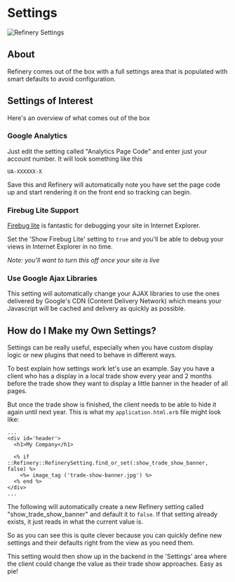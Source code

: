 # Settings

![Refinery Settings](http://refinerycms.com/system/images/0000/0666/settings.png)

## About

Refinery comes out of the box with a full settings area that is populated with
smart defaults to avoid configuration.

## Settings of Interest

Here's an overview of what comes out of the box

### Google Analytics

Just edit the setting called "Analytics Page Code" and enter just your account number.
It will look something like this

    UA-XXXXXX-X

Save this and Refinery will automatically note you have set the page code up and
start rendering it on the front end so tracking can begin.

### Firebug Lite Support

[Firebug lite](http://getfirebug.com/lite) is fantastic for debugging your site
in Internet Explorer.

Set the 'Show Firebug Lite' setting to ``true`` and you'll be able to debug your
views in Internet Explorer in no time.

_Note: you'll want to turn this off once your site is live_

### Use Google Ajax Libraries

This setting will automatically change your AJAX libraries to use the ones
delivered by Google's CDN (Content Delivery Network) which means your Javascript
will be cached and delivery as quickly as possible.

## How do I Make my Own Settings?

Settings can be really useful, especially when you have custom display logic or
new plugins that need to behave in different ways.

To best explain how settings work let's use an example.  Say you have a client
who has a display in a local trade show every year and 2 months before the trade
show they want to display a little banner in the header of all pages.

But once the trade show is finished, the client needs to be able to hide it again
until next year. This is what my ``application.html.erb`` file might look like:

    ...
    <div id='header'>
      <h1>My Company</h1>

      <% if ::Refinery::RefinerySetting.find_or_set(:show_trade_show_banner, false) %>
        <%= image_tag ('trade-show-banner.jpg') %>
      <% end %>
    </div>
    ...

The following will automatically create a new Refinery setting called
"show_trade_show_banner" and default it to ``false``.
If that setting already exists, it just reads in what the current value is.

So as you can see this is quite clever because you can quickly define new settings
 and their defaults right from the view as you need them.

This setting would then show up in the backend in the 'Settings' area where the
client could change the value as their trade show approaches. Easy as pie!
